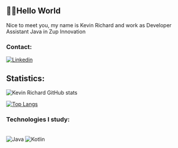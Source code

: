 ## 👋🏿Hello World 
Nice to meet you, my name is Kevin Richard and  work as Developer Assistant Java in Zup Innovation 

###                                            **Contact:**
[![Linkedin](	https://img.shields.io/badge/LinkedIn-0077B5?style=for-the-badge&logo=linkedin&logoColor=white)](https://www.linkedin.com/in/kevin-richard-pcd-b68a54203/)

   ##                                                    Statistics: 
![Kevin Richard GitHub stats](https://github-readme-stats.vercel.app/api?username=k3vinrich4rd&show_icons=true&theme=midnight-purple)

[![Top Langs](https://github-readme-stats.vercel.app/api/top-langs/?username=k3vinrich4rd&layout=compact)](https://github.com/anuraghazra/github-readme-stats)

### **Technologies I study:**

<div style="display: inline_block"><br>
<img align="center" alt="Java" src="https://img.shields.io/badge/Java-ED8B00?style=for-the-badge&logo=java&logoColor=white"/>
<img align="center" alt="Kotlin" src="https://img.shields.io/badge/Kotlin-0095D5?&style=for-the-badge&logo=kotlin&logoColor=white"/>
</div>


